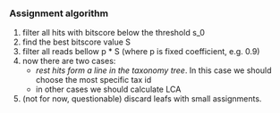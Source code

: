 ### Assignment algorithm

1. filter all hits with bitscore below the threshold s_0
2. find the best bitscore value S
3. filter all reads bellow p * S (where p is fixed coefficient, e.g. 0.9)
4. now there are two cases:
    * *rest hits form a line in the taxonomy tree*. In this case we should choose the most specific tax id
    * in other cases we should calculate LCA
5. (not for now, questionable) discard leafs with small assignments. 
